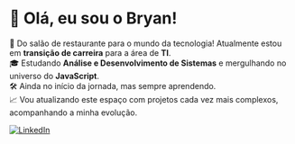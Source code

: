 # 👋 Olá, eu sou o Bryan!  

🍴 Do salão de restaurante para o mundo da tecnologia! Atualmente estou em **transição de carreira** para a área de **TI**.  
🎓 Estudando **Análise e Desenvolvimento de Sistemas** e mergulhando no universo do **JavaScript**.  
🛠️ Ainda no início da jornada, mas sempre aprendendo.  
📈 Vou atualizando este espaço com projetos cada vez mais complexos, acompanhando a minha evolução.  

[![LinkedIn](https://img.shields.io/badge/LinkedIn-Connect-blue?style=for-the-badge&logo=linkedin)](https://www.linkedin.com/in/bryan-uchoa-202b6581/)
